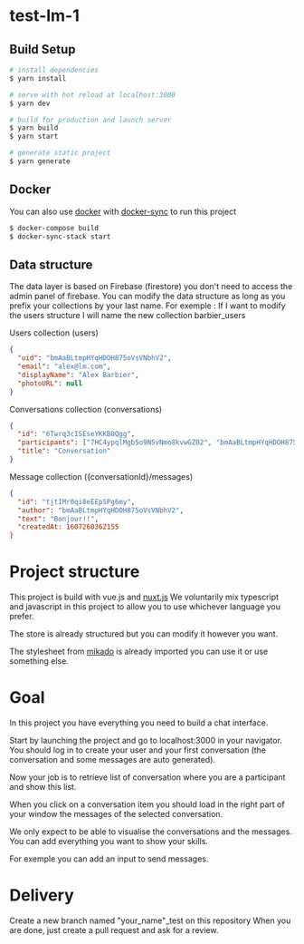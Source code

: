 # test-lm-1

## Build Setup

```bash
# install dependencies
$ yarn install

# serve with hot reload at localhost:3000
$ yarn dev

# build for production and launch server
$ yarn build
$ yarn start

# generate static project
$ yarn generate
```

## Docker

You can also use [docker](https://www.docker.com/) with [docker-sync](http://docker-sync.io/) to run this project 

```bash
$ docker-compose build
$ docker-sync-stack start
```

## Data structure
The data layer is based on Firebase (firestore) you don't need to access the admin panel of firebase. 
You can modify the data structure as long as you prefix your collections by your last name.
For exemple : If I want to modify the users structure I will name the new collection barbier_users


Users collection (users)
```json
{
  "uid": "bmAaBLtmpHYqHDOH875oVsVNbhV2",
  "email": "alex@lm.com",
  "displayName": "Alex Barbier",
  "photoURL": null
}
```
Conversations collection (conversations)
```json
{
  "id": "6Twrq3cISEseYKKB0Qgg",
  "participants": ["7HC4ypqlMgb5o9N5vNmo8kvwGZ02", "bmAaBLtmpHYqHDOH875oVsVNbhV2"],
  "title": "Conversation"
}
```
Message collection ({conversationId}/messages)
```json
{
  "id": "tjtIMr0qi8eEEpSPg6my",
  "author": "bmAaBLtmpHYqHDOH875oVsVNbhV2",
  "text": "Bonjour!!",
  "createdAt: 1607260362155
}
```

# Project structure 

This project is build with vue.js and [nuxt.js](https://nuxtjs.org/)
We voluntarily mix typescript and javascript in this project to allow you to use whichever language you prefer. 

The store is already structured but you can modify it however you want.

The stylesheet from [mikado](https://livementor.github.io/mikado/) is already imported you can use it or use something else. 

# Goal

In this project you have everything you need to build a chat interface.

Start by launching the project and go to localhost:3000 in your navigator. You should log in to create your user and your first conversation (the conversation and some messages are auto generated). 

Now your job is to retrieve list of conversation where you are a participant and show this list. 

When you click on a conversation item you should load in the right part of your window the messages of the selected conversation.

We only expect to be able to visualise the conversations and the messages.
You can add everything you want to show your skills.

For exemple you can add an input to send messages.

# Delivery

Create a new branch named "your_name"\_test on this repository
When you are done, just create a pull request and ask for a review. 





